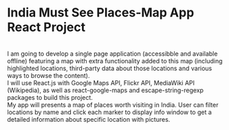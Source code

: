 # India Must See Places-Map App React Project
[]()
<br/>
I am going to develop a single page application (accessibble and available offline) featuring a map with extra functionality added to this map (including highlighted locations, third-party data about those locations and various ways to browse the content).
<br/>
I will use React.js with Google Maps API, Flickr API, MediaWiki API (Wikipedia), as well as react-google-maps and escape-string-regexp packages to build this project.
<br/>
My app will presents a map of places worth visiting in India. User can filter locations by name and click each marker to display info window to get a detailed information about specific location with pictures.